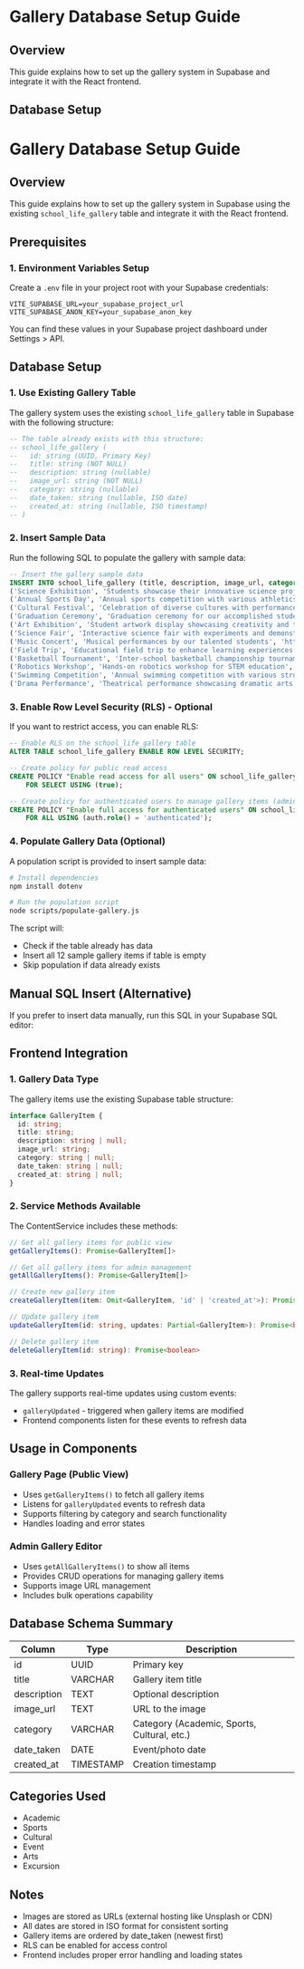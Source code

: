 # Gallery Database Setup Guide

## Overview
This guide explains how to set up the gallery system in Supabase and integrate it with the React frontend.

## Database Setup

# Gallery Database Setup Guide

## Overview
This guide explains how to set up the gallery system in Supabase using the existing `school_life_gallery` table and integrate it with the React frontend.

## Prerequisites

### 1. Environment Variables Setup
Create a `.env` file in your project root with your Supabase credentials:

```env
VITE_SUPABASE_URL=your_supabase_project_url
VITE_SUPABASE_ANON_KEY=your_supabase_anon_key
```

You can find these values in your Supabase project dashboard under Settings > API.

## Database Setup

### 1. Use Existing Gallery Table

The gallery system uses the existing `school_life_gallery` table in Supabase with the following structure:

```sql
-- The table already exists with this structure:
-- school_life_gallery (
--   id: string (UUID, Primary Key)
--   title: string (NOT NULL)
--   description: string (nullable)
--   image_url: string (NOT NULL)
--   category: string (nullable)
--   date_taken: string (nullable, ISO date)
--   created_at: string (nullable, ISO timestamp)
-- )
```

### 2. Insert Sample Data

Run the following SQL to populate the gallery with sample data:

```sql
-- Insert the gallery sample data
INSERT INTO school_life_gallery (title, description, image_url, category, date_taken) VALUES
('Science Exhibition', 'Students showcase their innovative science projects', 'https://images.unsplash.com/photo-1581812873626-cdc86de0d916?ixlib=rb-4.0.3&ixid=M3wxMjA3fDB8MHxwaG90by1wYWdlfHx8fGVufDB8fHx8fA%3D%3D&auto=format&fit=crop&w=774&q=80', 'Academic', '2025-03-15'),
('Annual Sports Day', 'Annual sports competition with various athletics events', 'https://images.unsplash.com/photo-1517649763962-0c623066013b?ixlib=rb-4.0.3&ixid=M3wxMjA3fDB8MHxwaG90by1wYWdlfHx8fGVufDB8fHx8fA%3D%3D&auto=format&fit=crop&w=1740&q=80', 'Sports', '2025-02-20'),
('Cultural Festival', 'Celebration of diverse cultures with performances and exhibitions', 'https://images.unsplash.com/photo-1511424400163-1c66a2d5b3ff?ixlib=rb-4.0.3&ixid=M3wxMjA3fDB8MHxwaG90by1wYWdlfHx8fGVufDB8fHx8fA%3D%3D&auto=format&fit=crop&w=870&q=80', 'Cultural', '2025-01-25'),
('Graduation Ceremony', 'Graduation ceremony for our accomplished students', 'https://images.unsplash.com/photo-1627556704302-624286467c65?ixlib=rb-4.0.3&ixid=M3wxMjA3fDB8MHxwaG90by1wYWdlfHx8fGVufDB8fHx8fA%3D%3D&auto=format&fit=crop&w=774&q=80', 'Event', '2024-12-15'),
('Art Exhibition', 'Student artwork display showcasing creativity and talent', 'https://images.unsplash.com/photo-1605721911519-3dfeb3be25e7?ixlib=rb-4.0.3&ixid=M3wxMjA3fDB8MHxwaG90by1wYWdlfHx8fGVufDB8fHx8fA%3D%3D&auto=format&fit=crop&w=870&q=80', 'Arts', '2024-11-10'),
('Science Fair', 'Interactive science fair with experiments and demonstrations', 'https://images.unsplash.com/photo-1561525140-c2a4cc68e4bd?ixlib=rb-4.0.3&ixid=M3wxMjA3fDB8MHxwaG90by1wYWdlfHx8fGVufDB8fHx8fA%3D%3D&auto=format&fit=crop&w=1740&q=80', 'Academic', '2024-10-05'),
('Music Concert', 'Musical performances by our talented students', 'https://images.unsplash.com/photo-1514320291840-2e0a9bf2a9ae?ixlib=rb-4.0.3&ixid=M3wxMjA3fDB8MHxwaG90by1wYWdlfHx8fGVufDB8fHx8fA%3D%3D&auto=format&fit=crop&w=1740&q=80', 'Cultural', '2024-09-20'),
('Field Trip', 'Educational field trip to enhance learning experiences', 'https://images.unsplash.com/photo-1541339907198-e08756dedf3f?ixlib=rb-4.0.3&ixid=M3wxMjA3fDB8MHxwaG90by1wYWdlfHx8fGVufDB8fHx8fA%3D%3D&auto=format&fit=crop&w=1770&q=80', 'Excursion', '2024-08-15'),
('Basketball Tournament', 'Inter-school basketball championship tournament', 'https://images.unsplash.com/photo-1546519638-68e109498ffc?ixlib=rb-4.0.3&ixid=M3wxMjA3fDB8MHxwaG90by1wYWdlfHx8fGVufDB8fHx8fA%3D%3D&auto=format&fit=crop&w=1780&q=80', 'Sports', '2024-07-10'),
('Robotics Workshop', 'Hands-on robotics workshop for STEM education', 'https://images.unsplash.com/photo-1671751412361-73ccaa653db5?ixlib=rb-4.0.3&ixid=M3wxMjA3fDB8MHxwaG90by1wYWdlfHx8fGVufDB8fHx8fA%3D%3D&auto=format&fit=crop&w=1770&q=80', 'Academic', '2024-06-25'),
('Swimming Competition', 'Annual swimming competition with various stroke categories', 'https://images.unsplash.com/photo-1622629797619-c100e3e67e2d?ixlib=rb-4.0.3&ixid=M3wxMjA3fDB8MHxwaG90by1wYWdlfHx8fGVufDB8fHx8fA%3D%3D&auto=format&fit=crop&w=1776&q=80', 'Sports', '2024-05-20'),
('Drama Performance', 'Theatrical performance showcasing dramatic arts', 'https://images.unsplash.com/photo-1588680215558-d7343516c1c6?ixlib=rb-4.0.3&ixid=M3wxMjA3fDB8MHxwaG90by1wYWdlfHx8fGVufDB8fHx8fA%3D%3D&auto=format&fit=crop&w=1772&q=80', 'Cultural', '2024-04-15');
```

### 3. Enable Row Level Security (RLS) - Optional

If you want to restrict access, you can enable RLS:

```sql
-- Enable RLS on the school_life_gallery table
ALTER TABLE school_life_gallery ENABLE ROW LEVEL SECURITY;

-- Create policy for public read access
CREATE POLICY "Enable read access for all users" ON school_life_gallery
    FOR SELECT USING (true);

-- Create policy for authenticated users to manage gallery items (admin only)
CREATE POLICY "Enable full access for authenticated users" ON school_life_gallery
    FOR ALL USING (auth.role() = 'authenticated');
```

### 4. Populate Gallery Data (Optional)

A population script is provided to insert sample data:

```bash
# Install dependencies
npm install dotenv

# Run the population script
node scripts/populate-gallery.js
```

The script will:
- Check if the table already has data
- Insert all 12 sample gallery items if table is empty
- Skip population if data already exists

## Manual SQL Insert (Alternative)

If you prefer to insert data manually, run this SQL in your Supabase SQL editor:

## Frontend Integration

### 1. Gallery Data Type
The gallery items use the existing Supabase table structure:

```typescript
interface GalleryItem {
  id: string;
  title: string;
  description: string | null;
  image_url: string;
  category: string | null;
  date_taken: string | null;
  created_at: string | null;
}
```

### 2. Service Methods Available

The ContentService includes these methods:

```typescript
// Get all gallery items for public view
getGalleryItems(): Promise<GalleryItem[]>

// Get all gallery items for admin management
getAllGalleryItems(): Promise<GalleryItem[]>

// Create new gallery item
createGalleryItem(item: Omit<GalleryItem, 'id' | 'created_at'>): Promise<boolean>

// Update gallery item
updateGalleryItem(id: string, updates: Partial<GalleryItem>): Promise<boolean>

// Delete gallery item
deleteGalleryItem(id: string): Promise<boolean>
```

### 3. Real-time Updates

The gallery supports real-time updates using custom events:
- `galleryUpdated` - triggered when gallery items are modified
- Frontend components listen for these events to refresh data

## Usage in Components

### Gallery Page (Public View)
- Uses `getGalleryItems()` to fetch all gallery items
- Listens for `galleryUpdated` events to refresh data
- Supports filtering by category and search functionality
- Handles loading and error states

### Admin Gallery Editor
- Uses `getAllGalleryItems()` to show all items
- Provides CRUD operations for managing gallery items
- Supports image URL management
- Includes bulk operations capability

## Database Schema Summary

| Column | Type | Description |
|--------|------|-------------|
| id | UUID | Primary key |
| title | VARCHAR | Gallery item title |
| description | TEXT | Optional description |
| image_url | TEXT | URL to the image |
| category | VARCHAR | Category (Academic, Sports, Cultural, etc.) |
| date_taken | DATE | Event/photo date |
| created_at | TIMESTAMP | Creation timestamp |

## Categories Used
- Academic
- Sports
- Cultural
- Event
- Arts
- Excursion

## Notes
- Images are stored as URLs (external hosting like Unsplash or CDN)
- All dates are stored in ISO format for consistent sorting
- Gallery items are ordered by date_taken (newest first)
- RLS can be enabled for access control
- Frontend includes proper error handling and loading states
